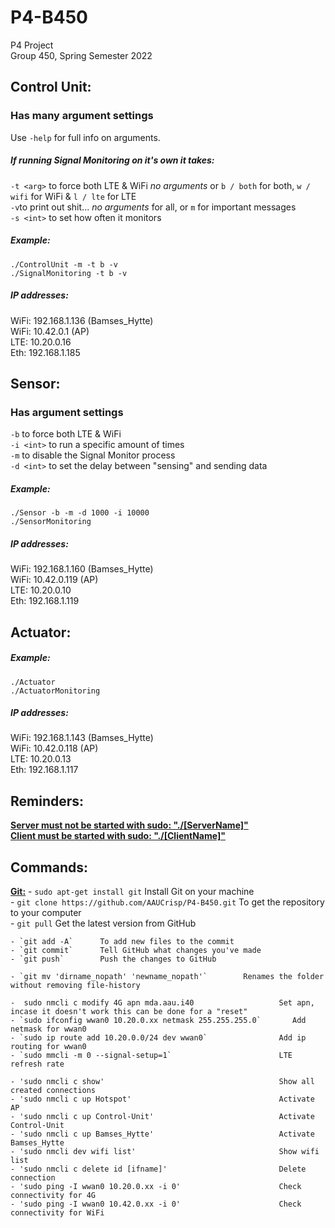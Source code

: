 # P4-B450
P4 Project  
Group 450, Spring Semester 2022  


## Control Unit:
### Has many argument settings
Use `-help` for full info on arguments.  
  
##### If running Signal Monitoring on it's own it takes:  
`-t <arg>` to force both LTE & WiFi  *no arguments* or `b / both` for both, `w / wifi` for WiFi & `l / lte` for LTE  
`-v`to print out shit... *no arguments* for all, or `m` for important messages  
`-s <int>` to set how often it monitors  
##### Example:
`./ControlUnit -m -t b -v`  
`./SignalMonitoring -t b -v`  
##### IP addresses:  
WiFi: 192.168.1.136 (Bamses_Hytte)  
WiFi: 10.42.0.1   (AP)  
LTE: 10.20.0.16  
Eth: 192.168.1.185  

## Sensor: 
### Has argument settings 
`-b` to force both LTE & WiFi  
`-i <int>` to run a specific amount of times  
`-m` to disable the Signal Monitor process  
`-d <int>` to set the delay between "sensing" and sending data  
##### Example:
`./Sensor -b -m -d 1000 -i 10000`  
`./SensorMonitoring`  
##### IP addresses:
WiFi: 192.168.1.160 (Bamses_Hytte)  
WiFi: 10.42.0.119   (AP)  
LTE: 10.20.0.10  
Eth: 192.168.1.119  

## Actuator:
##### Example:
`./Actuator`  
`./ActuatorMonitoring`  
##### IP addresses:
WiFi: 192.168.1.143 (Bamses_Hytte)  
WiFi: 10.42.0.118   (AP)  
LTE: 10.20.0.13  
Eth: 192.168.1.117  

## Reminders:
<ins>**Server must not be started with sudo:   "./[ServerName]"**</ins>  
<ins>**Client must be started with sudo:       "./[ClientName]"**</ins>  


## Commands:
<ins>**Git:**</ins>
    - `sudo apt-get install git`        Install Git on your machine    
    - `git clone https://github.com/AAUCrisp/P4-B450.git`       To get the repository to your computer  
    - `git pull`        Get the latest version from GitHub  
      
    - `git add -A`      To add new files to the commit  
    - `git commit`      Tell GitHub what changes you've made  
    - `git push`        Push the changes to GitHub  
    
    - `git mv 'dirname_nopath' 'newname_nopath'`        Renames the folder without removing file-history

    -  sudo nmcli c modify 4G apn mda.aau.i40                   Set apn, incase it doesn't work this can be done for a "reset"
    - `sudo ifconfig wwan0 10.20.0.xx netmask 255.255.255.0`       Add netmask for wwan0
    - `sudo ip route add 10.20.0.0/24 dev wwan0`                Add ip routing for wwan0
    - `sudo mmcli -m 0 --signal-setup=1`                        LTE refresh rate

    - 'sudo nmcli c show'                                       Show all created connections
    - 'sudo nmcli c up Hotspot'                                 Activate AP
    - 'sudo nmcli c up Control-Unit'                            Activate Control-Unit
    - 'sudo nmcli c up Bamses_Hytte'                            Activate Bamses_Hytte
    - 'sudo nmcli dev wifi list'                                Show wifi list
    - 'sudo nmcli c delete id [ifname]'                         Delete connection
    - 'sudo ping -I wwan0 10.20.0.xx -i 0'                      Check connectivity for 4G
    - 'sudo ping -I wwan0 10.42.0.xx -i 0'                      Check connectivity for WiFi


    
